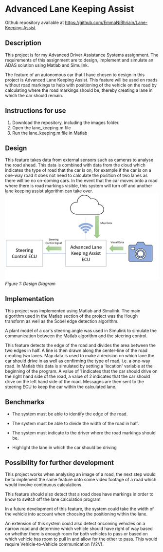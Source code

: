 # Advanced Lane Keeping Assist
Github repository available at https://github.com/EmmaNiBhriain/Lane-Keeping-Assist

## Description
This project is for my Advanced Driver Assistance Systems assignment. The requirements of this assignment are to design, implement and simulate an ADAS solution using Matlab and Simulink.

The feature of an autonomous car that I have chosen to design in this project is Advanced Lane Keeping Assist. This feature will be used on roads without road markings to help with positioning of the vehicle on the road by calculating where the road markings should be, thereby creating a lane in which the car should remain.

## Instructions for use
1. Download the repository, including the images folder.
2. Open the lane_keeping.m file
3. Run the lane_keeping.m file in Matlab

## Design
This feature takes data from external sensors such as cameras to analyse the road ahead. This data is combined with data from the cloud which indicates the type of road that the car is on, for example if the car is on a one-way road it does not need to calculate the position of two lanes as there will be no on-coming cars. In the event that the car moves onto a road where there is road markings visible, this system will turn off and another lane keeping assist algorithm can take over.
<img src= "images/Design-Diagram.jpg"/>
*Figure 1: Design Diagram*

## Implementation
This project was implemented using Matlab and Simulink. The main algorithm used in the Matlab section of the project was the Hough transform as well as the Sobel edge detection algorithm.

A plant model of a car's steering angle was used in Simulink to simulate the communication between the Matlab algorithm and the steering control.

This feature detects the edge of the road and divides the area between the two edges in half. A line is then drawn along the center-line of the road creating two lanes. Map data is used to make a decision on which lane the car should drive in as well as confirming the type of road, i.e. a one-way road. In Matlab this data is simulated by setting a 'location' variable at the beginning of the program. A value of 1 indicates that the car should drive on the right hand side of the road, a value of 2 indicates that the car should drive on the left hand side of the road. Messages are then sent to the steering ECU to keep the car within the calculated lane.


## Benchmarks
* 	The system must be able to identify the edge of the road.

*	The system must be able to divide the width of the road in half.

*	The system must indicate to the driver where the road markings should be.

*	Highlight the lane in which the car should be driving


## Possibility for further development
This project works when analysing an image of a road, the next step would be to implement the same feature onto some video footage of a road which would involve continuous calculations.

This feature should also detect that a road does have markings in order to know to switch off the lane calculation program.

In a future development of this feature, the system could take the width of the vehicle into account when choosing the positioning within the lane.

An extension of this system could also detect oncoming vehicles on a narrow road and determine which vehicle should have right of way based on whether there is enough room for both vehicles to pass or based on which vehicle has room to pull in and allow for the other to pass. This would require Vehicle-to-Vehicle communication (V2V). 
